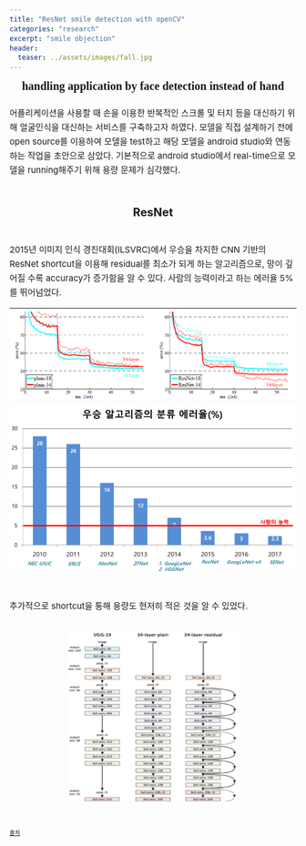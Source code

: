 ```yaml
---
title: "ResNet smile detection with openCV"
categories: "research"
excerpt: "smile objection"
header:
  teaser: ../assets/images/fall.jpg
---
```


<div style = "font-size: 20px; line-heignt:2em; font-family: fantasy;">
<center><strong>handling application by face detection instead of hand</strong></center><br>
</div>

<div style = "font-size: 15px; line-height: 25px;">
어플리케이션을 사용할 때 손을 이용한 반복적인 스크롤 및 터치 등을 대신하기 위해 얼굴인식을 대신하는 서비스를 구축하고자 하였다. 
모델을 직접 설계하기 전에 open source를 이용하여 모델을 test하고 해당 모델을 android studio와 연동하는 작업을 초안으로 삼았다. 
기본적으로 android studio에서 real-time으로 모델을 running해주기 위해 용량 문제가 심각했다.  
<br><br><br>
</div>

<div style = "font-size: 20px; line-height: 25px;">
  <center><strong>ResNet</strong></center><br>

<p style = "text-align: left; font-size: 15px">
2015년 이미지 인식 경진대회(ILSVRC)에서 우승을 차지한 CNN 기반의 ResNet
shortcut을 이용해 residual를 최소가 되게 하는 알고리즘으로, 망이 깊어질 수록 accuracy가 증가함을 알 수 있다.
사람의 능력이라고 하는 에러율 5%를 뛰어넘었다. 
</p>
  <img src = "\assets\images\resnet_accuracy.png" border="0">
  <img src = "\assets\images\error_rate.png" border="0">
  <br><br>
</div>

<p style = "text-align: left; font-size: 15px">
추가적으로 shortcut을 통해 용량도 현저히 적은 것을 알 수 있었다. 
<br><br>
<center><img src = "\assets\images\shortcut.png" border="0" width="300" height="300"></center>
<br><br><p style = "font-size: 10px;"><a href = "https://bskyvision.com/644">출처</a></p><br>
</p>
